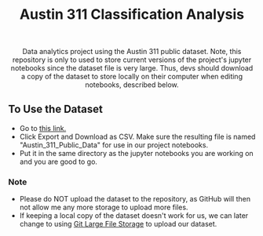 <h1 align="center"> Austin 311 Classification Analysis </h1> <br>

<p align="center">
  Data analytics project using the Austin 311 public dataset. Note, this repository is only to used to store current versions of the project's jupyter notebooks since the dataset file is very large. Thus, devs should download a copy of the dataset to store locally on their computer when editing notebooks, described below.
</p>

## To Use the Dataset
* Go to [this link.](https://data.austintexas.gov/Utilities-and-City-Services/Austin-311-Public-Data/xwdj-i9he) 
* Click Export and Download as CSV. Make sure the resulting file is named "Austin_311_Public_Data" for use in our project notebooks.
* Put it in the same directory as the jupyter notebooks you are working on and you are good to go.

### Note
* Please do NOT upload the dataset to the repository, as GitHub will then not allow me any more storage to upload more files.
* If keeping a local copy of the dataset doesn't work for us, we can later change to using [Git Large File Storage](https://git-lfs.github.com/) to upload our dataset.
